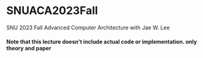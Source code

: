 # SNUACA2023Fall
SNU 2023 Fall Advanced Computer Architecture with Jae W. Lee

#### Note that this lecture doesn't include actual code or implementation. only theory and paper

